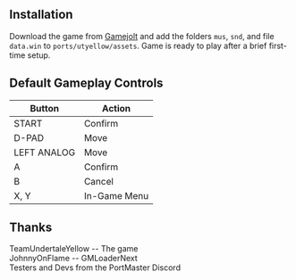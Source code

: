 ## Installation
Download the game from [Gamejolt](https://gamejolt.com/games/UndertaleYellow/136925) and add the folders `mus`, `snd`, and file `data.win` to `ports/utyellow/assets`. Game is ready to play after a brief first-time setup.

## Default Gameplay Controls
| Button | Action |
|--|--|
|START|Confirm|
|D-PAD|Move|
|LEFT ANALOG|Move|
|A|Confirm|
|B|Cancel|
|X, Y|In-Game Menu|

## Thanks
TeamUndertaleYellow -- The game  
JohnnyOnFlame -- GMLoaderNext  
Testers and Devs from the PortMaster Discord  